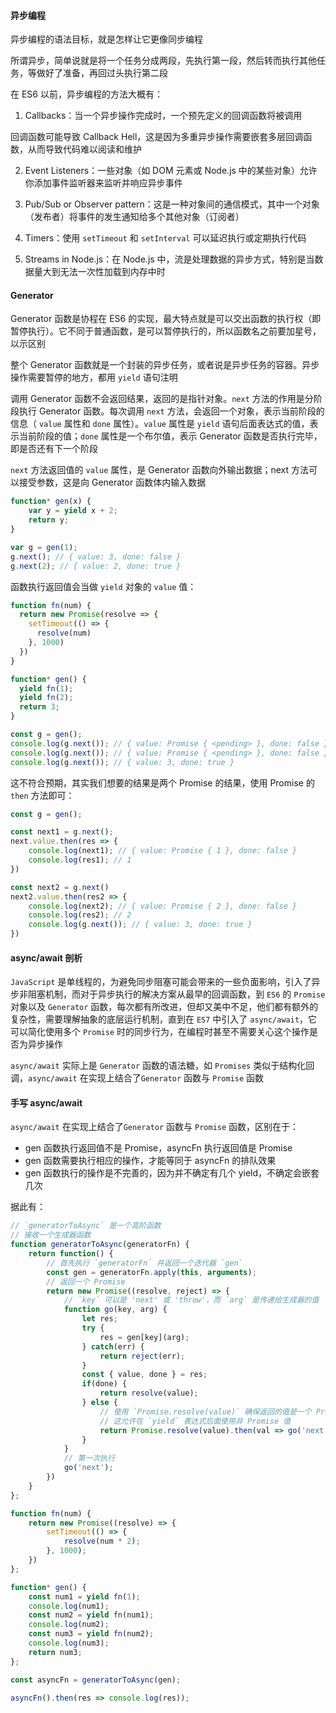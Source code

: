 #### 异步编程

异步编程的语法目标，就是怎样让它更像同步编程

所谓异步，简单说就是将一个任务分成两段，先执行第一段，然后转而执行其他任务，等做好了准备，再回过头执行第二段

在 ES6 以前，异步编程的方法大概有：

1. Callbacks：当一个异步操作完成时，一个预先定义的回调函数将被调用

回调函数可能导致 Callback Hell，这是因为多重异步操作需要嵌套多层回调函数，从而导致代码难以阅读和维护

2. Event Listeners：一些对象（如 DOM 元素或 Node.js 中的某些对象）允许你添加事件监听器来监听并响应异步事件

3. Pub/Sub or Observer pattern：这是一种对象间的通信模式，其中一个对象（发布者）将事件的发生通知给多个其他对象（订阅者）

4. Timers：使用 `setTimeout` 和 `setInterval` 可以延迟执行或定期执行代码

5. Streams in Node.js：在 Node.js 中，流是处理数据的异步方式，特别是当数据量大到无法一次性加载到内存中时

#### Generator

Generator 函数是协程在 ES6 的实现，最大特点就是可以交出函数的执行权（即暂停执行）。它不同于普通函数，是可以暂停执行的，所以函数名之前要加星号，以示区别

整个 Generator 函数就是一个封装的异步任务，或者说是异步任务的容器。异步操作需要暂停的地方，都用 `yield` 语句注明

调用 Generator 函数不会返回结果，返回的是指针对象。`next` 方法的作用是分阶段执行 Generator 函数。每次调用 `next` 方法，会返回一个对象，表示当前阶段的信息（ `value` 属性和 `done` 属性）。`value` 属性是 `yield` 语句后面表达式的值，表示当前阶段的值；`done` 属性是一个布尔值，表示 Generator 函数是否执行完毕，即是否还有下一个阶段

`next` 方法返回值的 `value` 属性，是 Generator 函数向外输出数据；next 方法可以接受参数，这是向 Generator 函数体内输入数据

```JavaScript
function* gen(x) {
	var y = yield x + 2;
	return y;
}

var g = gen(1);
g.next(); // { value: 3, done: false }
g.next(2); // { value: 2, done: true }
```

函数执行返回值会当做 `yield` 对象的 `value` 值：

```JavaScript
function fn(num) {
  return new Promise(resolve => {
    setTimeout(() => {
      resolve(num)
    }, 1000)
  })
}

function* gen() {
  yield fn(1);
  yield fn(2);
  return 3;
}

const g = gen();
console.log(g.next()); // { value: Promise { <pending> }, done: false }
console.log(g.next()); // { value: Promise { <pending> }, done: false }
console.log(g.next()); // { value: 3, done: true }
```

这不符合预期，其实我们想要的结果是两个 Promise 的结果，使用 Promise 的 `then` 方法即可：

```JavaScript
const g = gen();

const next1 = g.next();
next.value.then(res => {
	console.log(next1); // { value: Promise { 1 }, done: false }
	console.log(res1); // 1
})

const next2 = g.next()
next2.value.then(res2 => {
	console.log(next2); // { value: Promise { 2 }, done: false }
	console.log(res2); // 2
	console.log(g.next()); // { value: 3, done: true }
})
```

#### async/await 剖析

`JavaScript` 是单线程的，为避免同步阻塞可能会带来的一些负面影响，引入了异步非阻塞机制，而对于异步执行的解决方案从最早的回调函数，到 `ES6` 的 `Promise` 对象以及 `Generator` 函数，每次都有所改进，但却又美中不足，他们都有额外的复杂性，需要理解抽象的底层运行机制，直到在 `ES7` 中引入了 `async/await`，它可以简化使用多个 `Promise` 时的同步行为，在编程时甚至不需要关心这个操作是否为异步操作

`async/await` 实际上是 `Generator` 函数的语法糖，如 `Promises` 类似于结构化回调，`async/await` 在实现上结合了`Generator` 函数与 `Promise` 函数

#### 手写 async/await

`async/await` 在实现上结合了`Generator` 函数与 `Promise` 函数，区别在于：

- gen 函数执行返回值不是 Promise，asyncFn 执行返回值是 Promise
- gen 函数需要执行相应的操作，才能等同于 asyncFn 的排队效果
- gen 函数执行的操作是不完善的，因为并不确定有几个 yield，不确定会嵌套几次

据此有：

```JavaScript
// `generatorToAsync` 是一个高阶函数
// 接收一个生成器函数
function generatorToAsync(generatorFn) {
    return function() {
	    // 首先执行 `generatorFn` 并返回一个迭代器 `gen`
        const gen = generatorFn.apply(this, arguments);
        // 返回一个 Promise
        return new Promise((resolve, reject) => {
	        // `key` 可以是 'next' 或 'throw'，而 `arg` 是传递给生成器的值
            function go(key, arg) {
                let res;
                try {
                    res = gen[key](arg);
                } catch(err) {
                    return reject(err);
                }
                const { value, done } = res;
                if(done) {
                    return resolve(value);
                } else {
	                // 使用 `Promise.resolve(value)` 确保返回的值是一个 Promise
	                // 这允许在 `yield` 表达式后面使用非 Promise 值
                    return Promise.resolve(value).then(val => go('next', val), err => go('throw', err));
                }
            }
            // 第一次执行
            go('next');
        })
    }
};

function fn(num) {
    return new Promise((resolve) => {
        setTimeout(() => {
            resolve(num * 2);
        }, 1000);
    })
};

function* gen() {
    const num1 = yield fn(1);
    console.log(num1);
    const num2 = yield fn(num1);
    console.log(num2);
    const num3 = yield fn(num2);
    console.log(num3);
    return num3;
};

const asyncFn = generatorToAsync(gen);

asyncFn().then(res => console.log(res));
```
